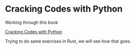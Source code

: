 # Cracking Codes with Python
Working through this book

[Cracking Codes with Python](https://inventwithpython.com/cracking)

Trying to do same exercises in Rust, we will see how that goes.